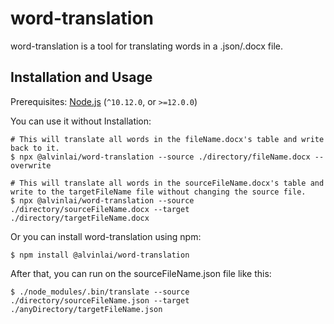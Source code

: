# word-translation

word-translation is a tool for translating words in a .json/.docx file.

## Installation and Usage

Prerequisites: [Node.js](https://nodejs.org/) (`^10.12.0`, or `>=12.0.0`)

You can use it without Installation:
```
# This will translate all words in the fileName.docx's table and write back to it.
$ npx @alvinlai/word-translation --source ./directory/fileName.docx --overwrite
```

```
# This will translate all words in the sourceFileName.docx's table and write to the targetFileName file without changing the source file.
$ npx @alvinlai/word-translation --source ./directory/sourceFileName.docx --target ./directory/targetFileName.docx
```

Or you can install word-translation using npm:

```
$ npm install @alvinlai/word-translation
```

After that, you can run  on the sourceFileName.json file like this:

```
$ ./node_modules/.bin/translate --source ./directory/sourceFileName.json --target ./anyDirectory/targetFileName.json
```
